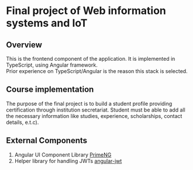 # Final project of Web information systems and IoT

## Overview

This is the frontend component of the application. It is implemented in TypeScript, using Angular framework.  
Prior experience on TypeScript/Angular is the reason this stack is selected.

## Course implementation

The purpose of the final project is to build a student profile providing certification through institution secretariat.
Student must be able to add all the necessary information like studies, experience, scholarships, contact details,
e.t.c).

## External Components

1. Angular UI Component Library [PrimeNG](https://primeng.org/installation)
2. Helper library for handling JWTs [angular-jwt](https://github.com/auth0/angular2-jwt)

